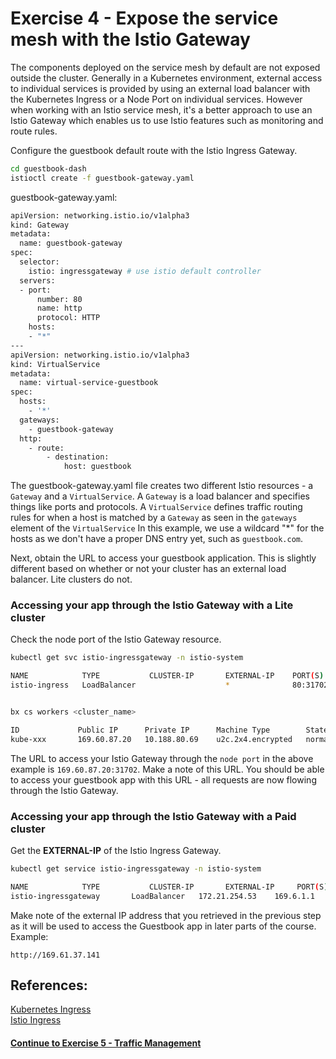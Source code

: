 # Exercise 4 - Expose the service mesh with the Istio Gateway

The components deployed on the service mesh by default are not exposed outside the cluster. Generally in a Kubernetes environment, external access to individual services is provided by using an external load balancer with the Kubernetes Ingress or a Node Port on individual services. However when working with an Istio service mesh, it's a better approach to use an Istio Gateway which enables us to use Istio features such as monitoring and route rules.

Configure the guestbook default route with the Istio Ingress Gateway.

```sh
cd guestbook-dash
istioctl create -f guestbook-gateway.yaml
```

  guestbook-gateway.yaml:
  ```sh
  apiVersion: networking.istio.io/v1alpha3
  kind: Gateway
  metadata:
    name: guestbook-gateway
  spec:
    selector:
      istio: ingressgateway # use istio default controller
    servers:
    - port:
        number: 80
        name: http
        protocol: HTTP
      hosts:
      - "*"
  ---
  apiVersion: networking.istio.io/v1alpha3
  kind: VirtualService
  metadata:
    name: virtual-service-guestbook
  spec:
    hosts:
      - '*'
    gateways:
      - guestbook-gateway
    http:
      - route:
          - destination:
              host: guestbook
  ```
The guestbook-gateway.yaml file creates two different Istio resources - a `Gateway` and a `VirtualService`. A `Gateway` is a load balancer and specifies things like ports and protocols. A `VirtualService` defines traffic routing rules for when a host is matched by a `Gateway` as seen in the `gateways` element of the `VirtualService` In this example, we use a wildcard "*" for the hosts as we don't have a proper DNS entry yet, such as `guestbook.com`.

Next, obtain the URL to access your guestbook application. This is slightly different based on whether or not your cluster has an external load balancer. Lite clusters do not.

### Accessing your app through the Istio Gateway with a Lite cluster

Check the node port of the Istio Gateway resource.

```sh
kubectl get svc istio-ingressgateway -n istio-system

NAME            TYPE           CLUSTER-IP       EXTERNAL-IP    PORT(S)                      AGE
istio-ingress   LoadBalancer                    *              80:31702/TCP,443:32290/TCP   10d


bx cs workers <cluster_name>

ID             Public IP      Private IP      Machine Type        State    Status   Zone    Version   
kube-xxx       169.60.87.20   10.188.80.69    u2c.2x4.encrypted   normal   Ready    wdc06   1.9.7_1510*   

```

The URL to access your Istio Gateway through the `node port` in the above example is `169.60.87.20:31702`. Make a note of this URL. You should be able to access your guestbook app with this URL - all requests are now flowing through the Istio Gateway.

### Accessing your app through the Istio Gateway with a Paid cluster

Get the **EXTERNAL-IP** of the Istio Ingress Gateway.

  ```sh
  kubectl get service istio-ingressgateway -n istio-system

  NAME            TYPE           CLUSTER-IP       EXTERNAL-IP     PORT(S)                      AGE
  istio-ingressgateway       LoadBalancer   172.21.254.53    169.6.1.1   80:31380/TCP,443:31390/TCP,31400:31400/TCP                            2d
  ```

Make note of the external IP address that you retrieved in the previous step as it will be used to access the Guestbook app in later parts of the course.
  Example:
  ```
  http://169.61.37.141
  ```

## References:
[Kubernetes Ingress](https://kubernetes.io/docs/concepts/services-networking/ingress/)           
[Istio Ingress](https://istio.io/docs/tasks/traffic-management/ingress.html)

#### [Continue to Exercise 5 - Traffic Management](../exercise-5/README.md)
